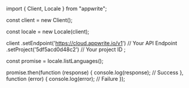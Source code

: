 import { Client,  Locale } from "appwrite";

const client = new Client();

const locale = new Locale(client);

client
    .setEndpoint('https://cloud.appwrite.io/v1') // Your API Endpoint
    .setProject('5df5acd0d48c2') // Your project ID
;

const promise = locale.listLanguages();

promise.then(function (response) {
    console.log(response); // Success
}, function (error) {
    console.log(error); // Failure
});